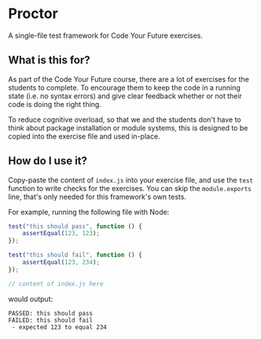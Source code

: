 # Proctor

A single-file test framework for Code Your Future exercises.

## What is this for?

As part of the Code Your Future course, there are a lot of exercises for the
students to complete. To encourage them to keep the code in a running state
(i.e. no syntax errors) and give clear feedback whether or not their code is
doing the right thing.

To reduce cognitive overload, so that we and the students don't have to think
about package installation or module systems, this is designed to be copied
into the exercise file and used in-place.

## How do I use it?

Copy-paste the content of `index.js` into your exercise file, and use the
`test` function to write checks for the exercises. You can skip the
`module.exports` line, that's only needed for this framework's own tests.

For example, running the following file with Node:

```javascript
test("this should pass", function () {
	assertEqual(123, 123);
});

test("this should fail", function () {
	assertEqual(123, 234);
});

// content of index.js here
```

would output:

```
PASSED: this should pass
FAILED: this should fail
 - expected 123 to equal 234
```

